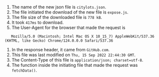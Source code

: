 1. The name of the new json file is ```citylots.json```.
2. The file initiated the download of the new file is ```expose.js```.
3. The file size of the downloaded file is ```778 kB```.
4. It took ```417ms``` to download. 
5. The User-Agent for the browser that made the request is 
```   
   Mozilla/5.0 (Macintosh; Intel Mac OS X 10_15_7) AppleWebKit/537.36 (KHTML, like Gecko) Chrome/124.0.0.0 Safari/537.36
```
1. In the response header, it came from ```GitHub.com```.
2. This file was last modified on ```Thu, 15 Sep 2022 22:44:30 GMT```.
3. The Content-Type of this file is ```application/json; charset=utf-8```.
4. The function inside the initiating file that made the request was ```fetchData()```.
